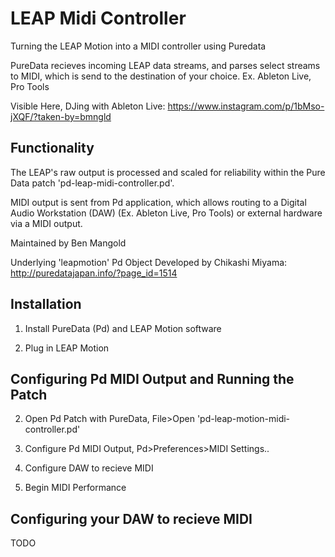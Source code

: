 # LEAP Midi Controller

Turning the LEAP Motion into a MIDI controller using Puredata

PureData recieves incoming LEAP data streams, and parses select streams to MIDI, which is send to the destination of your choice.  Ex. Ableton Live, Pro Tools

Visible Here, DJing with Ableton Live: https://www.instagram.com/p/1bMso-jXQF/?taken-by=bmngld

## Functionality

The LEAP's raw output is processed and scaled for reliability within the Pure Data patch 'pd-leap-midi-controller.pd'.

MIDI output is sent from Pd application, which allows routing to a Digital Audio Workstation (DAW) (Ex. Ableton Live, Pro Tools) or external hardware via a MIDI output.

Maintained by Ben Mangold

Underlying 'leapmotion' Pd Object Developed by Chikashi Miyama: http://puredatajapan.info/?page_id=1514

## Installation 

1) Install PureData (Pd) and LEAP Motion software

2) Plug in LEAP Motion

## Configuring Pd MIDI Output and Running the Patch

2) Open Pd Patch with PureData, File>Open 'pd-leap-motion-midi-controller.pd' 

3) Configure Pd MIDI Output, Pd>Preferences>MIDI Settings..

4) Configure DAW to recieve MIDI

5) Begin MIDI Performance

## Configuring your DAW to recieve MIDI

TODO